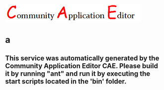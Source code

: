 ![CAE](https://github.com/CAE-Community-Application-Editor/microservice-a/blob/master/img/logo.png)  

a
===================


This service was automatically generated by the Community Application Editor CAE. Please build it by running "ant" and run it by executing the start scripts located in the 'bin' folder.
---------------
